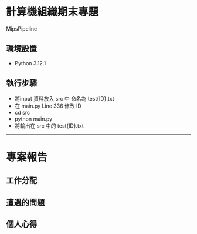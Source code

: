 # 計算機組織期末專題
MipsPipeline


## 環境設置
- Python 3.12.1

## 執行步驟
- 將input 資料放入 src 中 命名為 test{ID}.txt
- 在 main.py Line 336 修改 ID
- cd src
- python main.py
- 將輸出在 src 中的 test{ID}.txt

---
# 專案報告
## 工作分配

## 遭遇的問題

## 個人心得

